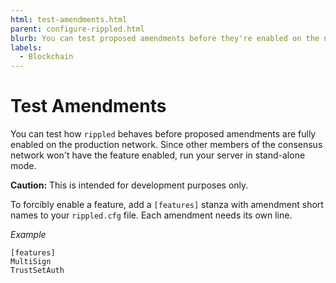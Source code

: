 ```yaml
---
html: test-amendments.html
parent: configure-rippled.html
blurb: You can test proposed amendments before they're enabled on the network.
labels:
  - Blockchain
---
```


# Test Amendments


You can test how `rippled` behaves before proposed amendments are fully enabled on the production network. Since other members of the consensus network won't have the feature enabled, run your server in stand-alone mode.

**Caution:** This is intended for development purposes only.

To forcibly enable a feature, add a `[features]` stanza with amendment short names to your `rippled.cfg` file. Each amendment needs its own line.

<!-- MULTICODE_BLOCK_START -->
_Example_

```
[features]
MultiSign
TrustSetAuth
```

<!-- MULTICODE_BLOCK_END -->